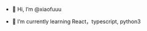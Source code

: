- 👋 Hi, I’m @xiaofuuu
<!-- - 👀 I’m interested in data analysis  -->
- 🌱 I’m currently learning React，typescript, python3
<!-- - 💞️ I’m looking to collaborate on ... -->
<!-- - 📫 How to reach me ... --- >

<!---
xiaofuuu/xiaofuuu is a ✨ special ✨ repository because its `README.md` (this file) appears on your GitHub profile.
You can click the Preview link to take a look at your changes.
--->
